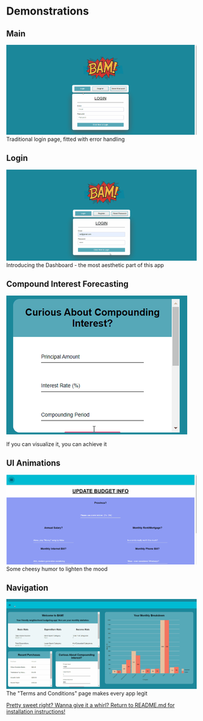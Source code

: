 # Demonstrations
  ## Main
  ![](Demo/Main.gif)
  Traditional login page, fitted with error handling

  ## Login
  ![](Demo/Main_Dash.gif)
  Introducing the Dashboard - the most aesthetic part of this app

  ## Compound Interest Forecasting
  ![](Demo/Compound_Interest_Forecasting.gif)
  
  
  
  
  
  
  
  
  
  
  
  
  
  If you can visualize it, you can achieve it
  
  ## UI Animations
  ![](Demo/Animations.gif)
  Some cheesy humor to lighten the mood
  
  ## Navigation
  ![](Demo/Navigation.gif)
  The "Terms and Conditions" page makes every app legit
  
  [Pretty sweet right? Wanna give it a whirl? Return to README.md for installation instructions!](DEMO.md)
